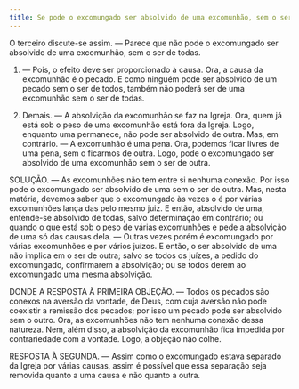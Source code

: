 ```yaml
---
title: Se pode o excomungado ser absolvido de uma excomunhão, sem o ser de todas
---
```


O terceiro discute-se assim. — Parece que não pode o excomungado ser absolvido de uma excomunhão, sem o ser de todas.  

1. — Pois, o efeito deve ser proporcionado à causa. Ora, a causa da excomunhão é o pecado. E como ninguém pode ser absolvido de um pecado sem o ser de todos, também não poderá ser de uma excomunhão sem o ser de todas.  

2. Demais. — A absolvição da excomunhão se faz na Igreja. Ora, quem já está sob o peso de uma excomunhão está fora da Igreja. Logo, enquanto uma permanece, não pode ser absolvido de outra. Mas, em contrário. — A excomunhão é uma pena. Ora, podemos ficar livres de uma pena, sem o ficarmos de outra. Logo, pode o excomungado ser absolvido de uma excomunhão sem o ser de outra.  

SOLUÇÃO. — As excomunhões não tem entre si nenhuma conexão. Por isso pode o excomungado ser absolvido de uma sem o ser de outra.  Mas, nesta matéria, devemos saber que o excomungado às vezes o é por várias excomunhões lança das pelo mesmo juiz. E então, absolvido de uma, entende-se absolvido de todas, salvo determinação em contrário; ou quando o que está sob o peso de várias excomunhões e pede a absolvição de uma só das causas dela. — Outras vezes porém é excomungado por várias excomunhões e por vários juízos. E então, o ser absolvido de uma não implica em o ser de outra; salvo se todos os juízes, a pedido do excomungado, confirmarem a absolvição; ou se todos derem ao excomungado uma mesma absolvição.  

DONDE A RESPOSTA À PRIMEIRA OBJEÇÃO. — Todos os pecados são conexos na aversão da vontade, de Deus, com cuja aversão não pode coexistir a remissão dos pecados; por isso um pecado pode ser absolvido sem o outro. Ora, as excomunhões não tem nenhuma conexão dessa natureza. Nem, além disso, a absolvição da excomunhão fica impedida por contrariedade com a vontade. Logo, a objeção não colhe.  

RESPOSTA À SEGUNDA. — Assim como o excomungado estava separado da Igreja por várias causas, assim é possível que essa separação seja removida quanto a uma causa e não quanto a outra.